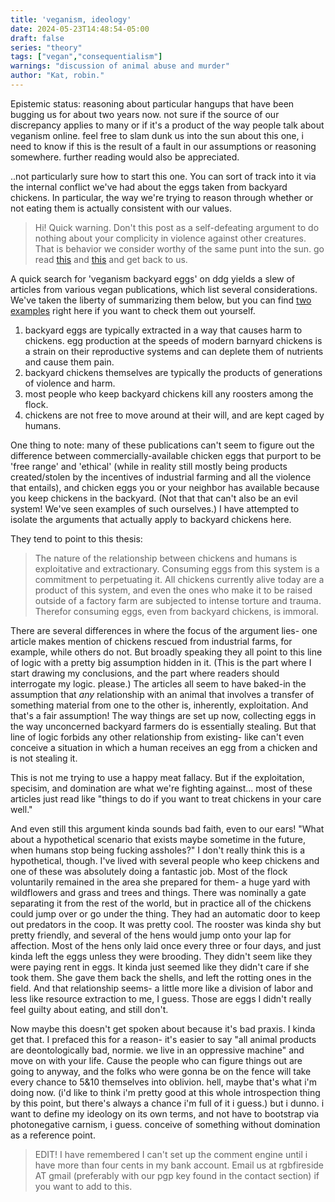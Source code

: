 ```yaml
---
title: 'veganism, ideology'
date: 2024-05-23T14:48:54-05:00
draft: false
series: "theory"
tags: ["vegan","consequentialism"]
warnings: "discussion of animal abuse and murder"
author: "Kat, robin."
---
```


Epistemic status: reasoning about particular hangups that have been bugging us for about two years now. not sure if the source of our discrepancy applies to many or if it's a product of the way people talk about veganism online. feel free to slam dunk us into the sun about this one, i need to know if this is the result of a fault in our assumptions or reasoning somewhere. further reading would also be appreciated.

..not particularly sure how to start this one. You can sort of track into it via the internal conflict we've had about the eggs taken from backyard chickens. In particular, the way we're trying to reason through whether or not eating them is actually consistent with our values.

> Hi! Quick warning. Don't this post as a self-defeating argument to do nothing about your complicity in violence against other creatures. That is behavior we consider worthy of the same punt into the sun.
> go read [this](https://voidgoddess.org/2023/03/27/demons-from-the-510verse/) and [this](http://www.veganfuturenow.com/answering-the-objections-to-veganism/) and get back to us.

A quick search for 'veganism backyard eggs' on ddg yields a slew of articles from various vegan publications, which list several considerations. We've taken the liberty of summarizing them below, but you can find [two](https://www.befairbevegan.com/why-vegan/the-animals-we-use/backyard-eggs/) [examples](https://theminimalistvegan.com/backyard-eggs/) right here if you want to check them out yourself.

1. backyard eggs are typically extracted in a way that causes harm to chickens. egg production at the speeds of modern barnyard chickens is a strain on their reproductive systems and can deplete them of nutrients and cause them pain.
2. backyard chickens themselves are typically the products of generations of violence and harm.
3. most people who keep backyard chickens kill any roosters among the flock.
4. chickens are not free to move around at their will, and are kept caged by humans.

One thing to note: many of these publications can't seem to figure out the difference between commercially-available chicken eggs that purport to be 'free range' and 'ethical' (while in reality still mostly being products created/stolen by the incentives of industrial farming and all the violence that entails), and chicken eggs you or your neighbor has available because you keep chickens in the backyard. (Not that that can't also be an evil system! We've seen examples of such ourselves.)
I have attempted to isolate the arguments that actually apply to backyard chickens here.

They tend to point to this thesis:
> The nature of the relationship between chickens and humans is exploitative and extractionary. Consuming eggs from this system is a commitment to perpetuating it. All chickens currently alive today are a product of this system, and even the ones who make it to be raised outside of a factory farm are subjected to intense torture and trauma. Therefor consuming eggs, even from backyard chickens, is immoral.

There are several differences in where the focus of the argument lies- one article makes mention of chickens rescued from industrial farms, for example, while others do not. But broadly speaking they all point to this line of logic with a pretty big assumption hidden in it. (This is the part where I start drawing my conclusions, and the part where readers should interrogate my logic. please.)
The articles all seem to have baked-in the assumption that *any* relationship with an animal that involves a transfer of something material from one to the other is, inherently, exploitation. And that's a fair assumption! The way things are set up now, collecting eggs in the way unconcerned backyard farmers do is essentially stealing. But that line of logic forbids any other relationship from existing- like can't even conceive a situation in which a human receives an egg from a chicken and is not stealing it.

This is not me trying to use a happy meat fallacy. But if the exploitation, specisim, and domination are what we're fighting against... most of these articles just read like "things to do if you want to treat chickens in your care well." 

And even still this argument kinda sounds bad faith, even to our ears! "What about a hypothetical scenario that exists maybe sometime in the future, when humans stop being fucking assholes?" I don't really think this is a hypothetical, though. I've lived with several people who keep chickens and one of these was absolutely doing a fantastic job. Most of the flock voluntarily remained in the area she prepared for them- a huge yard with wildflowers and grass and trees and things. There was nominally a gate separating it from the rest of the world, but in practice all of the chickens could jump over or go under the thing. They had an automatic door to keep out predators in the coop. It was pretty cool. The rooster was kinda shy but pretty friendly, and several of the hens would jump onto your lap for affection. Most of the hens only laid once every three or four days, and just kinda left the eggs unless they were brooding. They didn't seem like they were paying rent in eggs. It kinda just seemed like they didn't care if she took them. She gave them back the shells, and left the rotting ones in the field.
And that relationship seems- a little more like a division of labor and less like resource extraction to me, I guess. Those are eggs I didn't really feel guilty about eating, and still don't. 

Now maybe this doesn't get spoken about because it's bad praxis. I kinda get that. I prefaced this for a reason- it's easier to say "all animal products are deontologically bad, normie. we live in an oppressive machine" and move on with your life. Cause the people who can figure things out are going to anyway, and the folks who were gonna be on the fence will take every chance to 5&10 themselves into oblivion. hell, maybe that's what i'm doing now. (i'd like to think i'm pretty good at this whole introspection thing by this point, but there's always a chance i'm full of it i guess.)
but i dunno. i want to define my ideology on its own terms, and not have to bootstrap via photonegative carnism, i guess. conceive of something without domination as a reference point.

> EDIT!
> I have remembered I can't set up the comment engine until i have more than four cents in my bank account. 
> Email us at rgbfireside AT gmail (preferably with our pgp key found in the contact section) if you want to add to this.

